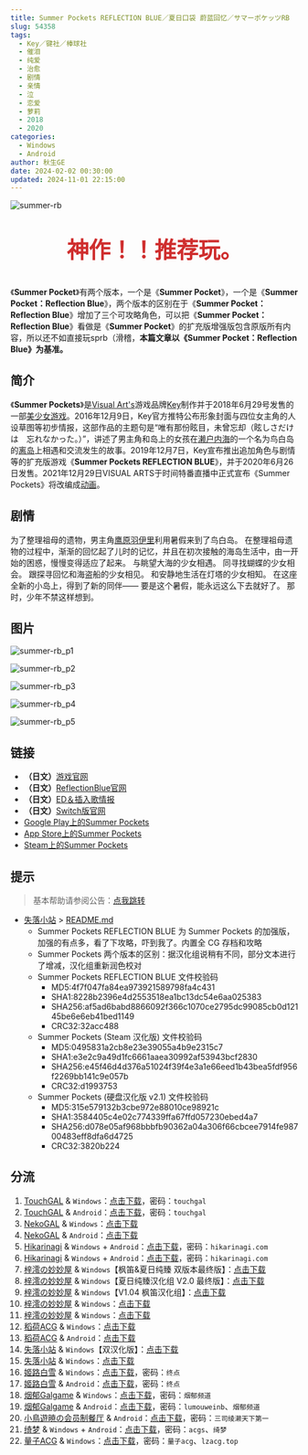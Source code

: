```yaml
---
title: Summer Pockets REFLECTION BLUE／夏日口袋 蔚蓝回忆／サマーポケッツRB
slug: 54358
tags:
  - Key／键社／棒球社
  - 催泪
  - 纯爱
  - 治愈
  - 剧情
  - 亲情
  - 泣
  - 恋爱
  - 萝莉
  - 2018
  - 2020
categories:
  - Windows
  - Android
author: 秋生GE
date: 2024-02-02 00:30:00
updated: 2024-11-01 22:15:00
---
```


<style>
  .topText {
    color: #cf2e2e;
    text-align: center;
    font-size: 2.4rem;
    font-weight: bold;
  }
</style>

![summer-rb](https://static.saop.cc/vns/img/summer-rb.webp)

<p class="topText">神作！！推荐玩。</p>

《**Summer Pocket**》有两个版本，一个是《**Summer Pocket**》，一个是《**Summer Pocket：Reflection Blue**》，两个版本的区别在于《**Summer Pocket：Reflection Blue**》增加了三个可攻略角色，可以把《**Summer Pocket：Reflection Blue**》看做是《**Summer Pocket**》的扩充版增强版包含原版所有内容，所以还不如直接玩sprb（滑稽，**本篇文章以《Summer Pocket：Reflection Blue》为基准。**

<!--more-->

## 简介

《**Summer Pockets**》是[Visual Art's](https://zh.wikipedia.org/wiki/Visual_Art's)游戏品牌[Key](https://zh.wikipedia.org/wiki/Key_(遊戲品牌))制作并于2018年6月29号发售的一部[美少女游戏](https://zh.wikipedia.org/wiki/美少女游戏)。2016年12月9日，Key官方推特公布形象封面与四位女主角的人设草图等初步情报，这部作品的主题句是“唯有那份眩目，未曾忘却（眩しさだけは　忘れなかった。）”，讲述了男主角和岛上的女孩在[濑户内海](https://zh.wikipedia.org/wiki/濑户内海)的一个名为鸟白岛的[离岛](https://zh.wikipedia.org/wiki/离岛)上相遇和交流发生的故事。2019年12月7日，Key宣布推出追加角色与剧情等的扩充版游戏《**Summer Pockets REFLECTION BLUE**》，并于2020年6月26日发售。2021年12月29日VISUAL ARTS于时间特番直播中正式宣布《Summer Pockets》将改编成[动画](https://zh.wikipedia.org/wiki/日本動畫)。

## 剧情

为了整理祖母的遗物，男主角[鹰原羽伊里](https://moegirl.uk/%E9%B9%B0%E5%8E%9F%E7%BE%BD%E4%BE%9D%E9%87%8C)利用暑假来到了鸟白岛。
在整理祖母遗物的过程中，渐渐的回忆起了儿时的记忆，并且在初次接触的海岛生活中，由一开始的困惑，慢慢变得适应了起来。
与眺望大海的少女相遇。
同寻找蝴蝶的少女相会。
跟探寻回忆和海盗船的少女相见。
和安静地生活在灯塔的少女相知。
在这座全新的小岛上，得到了新的同伴——
要是这个暑假，能永远这么下去就好了。
那时，少年不禁这样想到。

## 图片

![summer-rb_p1](https://static.saop.cc/vns/img/summer-rb_p1.webp)

![summer-rb_p2](https://static.saop.cc/vns/img/summer-rb_p2.webp)

![summer-rb_p3](https://static.saop.cc/vns/img/summer-rb_p3.webp)

![summer-rb_p4](https://static.saop.cc/vns/img/summer-rb_p4.webp)

![summer-rb_p5](https://static.saop.cc/vns/img/summer-rb_p5.webp)

## 链接

- **（日文）**[游戏官网](http://key.visualarts.gr.jp/summer/)
- **（日文）**[ReflectionBlue官网](https://key.visualarts.gr.jp/summer_rb/index.html)
- **（日文）**[ED＆插入歌情报](http://key.visualarts.gr.jp/summer/sound.html/)
- **（日文）**[Switch版官网](https://www.prot.co.jp/switch/summerpockets/index.html)
- [Google Play上的Summer Pockets](https://play.google.com/store/apps/details?id=jp.co.product.kn.summerpockets)
- [App Store上的Summer Pockets](https://itunes.apple.com/cn/app/summer-pockets/id1444587492)
- [Steam上的Summer Pockets](https://store.steampowered.com/app/897220/Summer_Pockets/)

## 提示

> 基本帮助请参阅公告：[点我跳转](/)

- [失落小站](https://www.shinnku.com/) > [README.md](https://www.shinnku.com/api/download/0/win/Summer%20Pockets/README.md)
  - Summer Pockets REFLECTION BLUE 为 Summer Pockets 的加强版，加强的有点多，看了下攻略，吓到我了。内置全 CG 存档和攻略
  - Summer Pockets 两个版本的区别：据汉化组说稍有不同，部分文本进行了增减，汉化组重新润色校对
  - Summer Pockets REFLECTION BLUE 文件校验码
    - MD5:4f7f047fa84ea973921589798fa4c431
    - SHA1:8228b2396e4d2553518ea1bc13dc54e6aa025383
    - SHA256:af5ad6babd8866092f366c1070ce2795dc99085cb0d12145be6e6eb41bed1149
    - CRC32:32acc488
  - Summer Pockets (Steam 汉化版) 文件校验码
    - MD5:0495831a2cb8e23e39055a4b9e2315c7
    - SHA1:e3e2c9a49d1fc6661aaea30992af53943bcf2830
    - SHA256:e45f46d4d376a51024f39f4e3a1e66eed1b43bea5fdf956f2269bb141c9e057b
    - CRC32:d1993753
  - Summer Pockets (硬盘汉化版 v2.1) 文件校验码
    - MD5:315e579132b3cbe972e88010ce98921c
    - SHA1:3584405c4e02c774339ffa67ffd057230ebed4a7
    - SHA256:d078e05af968bbbfb90362a04a306f66cbcee7914fe98700483eff8dfa6d4725
    - CRC32:3820b224

## 分流

1. [TouchGAL](https://touchgal.net/) & `Windows`：[点击下载](https://pan.touchgal.net/s/P8hR)，密码：`touchgal`
2. [TouchGAL](https://touchgal.net/) & `Android`：[点击下载](https://pan.touchgal.net/s/md9Ux)，密码：`touchgal`
3. [NekoGAL](https://www.nekogal.com/) & `Windows`：[点击下载](https://pan.nekogal.top/s/91fL)
4. [NekoGAL](https://www.nekogal.com/) & `Android`：[点击下载](https://pan.nekogal.top/s/e2RTG)
5. [Hikarinagi](https://www.hikarinagi.com/) & `Windows` + `Android`：[点击下载](https://pan.himoe.uk/s/y2RCz)，密码：`hikarinagi.com`
6. [Hikarinagi](https://www.hikarinagi.com/) & `Windows` + `Android`：[点击下载](https://pan.himoe.uk/s/wp2mtz)，密码：`hikarinagi.com`
7. [梓澪の妙妙屋](https://zi0.cc/) & `Windows`【枫笛&夏日纯臻 双版本最终版】：[点击下载](https://zi0.cc/d/%60%E3%80%90%E5%90%88%E9%9B%86%E7%B3%BB%E5%88%97%E3%80%91/%E5%8D%97%2BGalGame%E6%B1%89%E5%8C%96%E5%8C%BA%E5%85%A8%E5%8C%BA%E8%B5%84%E6%BA%90%E5%A4%87%E4%BB%BD/1/12/%5BKey%5D%20Summer%20Pockets%20Reflection%20Blue%20%E5%8F%8C%E7%89%88%E6%9C%AC%E6%9C%80%E7%BB%88%E7%89%88%E6%B1%89%E5%8C%96%E7%A1%AC%E7%9B%98%E7%89%88%5B%E6%9E%AB%E7%AC%9B%26%E5%A4%8F%E6%97%A5%E7%BA%AF%E8%87%BB%5D.zip?sign=zyJxNH2y6gl8vzDSFi8llfS-35naGrws9PtUNB-KAjc=:0)
8. [梓澪の妙妙屋](https://zi0.cc/) & `Windows`【夏日纯臻汉化组 V2.0 最终版】：[点击下载](https://zi0.cc/d/%60%E3%80%90%E5%90%88%E9%9B%86%E7%B3%BB%E5%88%97%E3%80%91/%E5%8D%97%2BGalGame%E6%B1%89%E5%8C%96%E5%8C%BA%E5%85%A8%E5%8C%BA%E8%B5%84%E6%BA%90%E5%A4%87%E4%BB%BD/1/13/%5BKey%5D%20Summer%20Pockets%20Reflection%20Blue%20V2.0%E6%9C%80%E7%BB%88%E7%89%88%E6%B1%89%E5%8C%96%E7%A1%AC%E7%9B%98%E7%89%88%5B%E5%A4%8F%E6%97%A5%E7%BA%AF%E8%87%BB%E6%B1%89%E5%8C%96%E7%BB%84%5D.zip?sign=yEnCcAIawL9a2dhQjXWcbgtfmVjSbVLPGvUpwOThoCk=:0)
9. [梓澪の妙妙屋](https://zi0.cc/) & `Windows`【V1.04 枫笛汉化组】：[点击下载](https://zi0.cc/d/%60%E3%80%90%E5%90%88%E9%9B%86%E7%B3%BB%E5%88%97%E3%80%91/%E5%8D%97%2BGalGame%E6%B1%89%E5%8C%96%E5%8C%BA%E5%85%A8%E5%8C%BA%E8%B5%84%E6%BA%90%E5%A4%87%E4%BB%BD/1/12/%5BKEY%5D%20Summer%20Pockets%20Reflection%20Blue%20V1.04%E6%B1%89%E5%8C%96%E7%A1%AC%E7%9B%98%E7%89%88%5B%E6%9E%AB%E7%AC%9B%E6%B1%89%E5%8C%96%E7%BB%84%5D.zip?sign=FckHwX3VblnaOmQY1UzLet7VvTLGX_ri1ZhDAAPiHgw=:0)
10. [梓澪の妙妙屋](https://zi0.cc/) & `Windows`：[点击下载](https://zi0.cc/d/%60%E3%80%90%E5%90%88%E9%9B%86%E7%B3%BB%E5%88%97%E3%80%91/%E6%B1%89%E5%8C%96galgame%E4%BC%9A%E7%A4%BE%E5%90%88%E9%9B%86/%E6%B1%89%E5%8C%96%E4%BC%9A%E7%A4%BE%E5%90%88%E9%9B%86%E9%83%A8%E5%88%86%20part24/KEY/%E6%B1%89%E5%8C%96%E7%89%88/%5B200626%5D%5BKey%5D%20Summer%20Pockets%20REFLECTION%20BLUE.rar?sign=7GTw16-VL_DsiRdHudmcatwtryjIMbc0fmByNDcxF_w=:0)
11. [梓澪の妙妙屋](https://zi0.cc/) & `Windows`：[点击下载](https://zi0.cc/d/%60%E3%80%90%E5%90%88%E9%9B%86%E7%B3%BB%E5%88%97%E3%80%91/%E3%80%90PC%E3%80%91key%E7%A4%BE%E7%B3%BB%E5%88%97%E4%BD%9C%E5%93%81/Summer%20Pockets%20REFLECTION%20BLUE.zip?sign=sLJwMKc5SVori7wmhI2_b7obtTMF6rSJZ6ye9uCMPc4=:0)
12. [稻荷ACG](https://amoebi.com/) & `Windows`：[点击下载](https://download.zrflie1.pw/PC/Summer+Pockets+REFLECTION+BLU.zip)
13. [稻荷ACG](https://amoebi.com/) & `Android`：[点击下载](https://download.zrflie1.pw/APK/%E5%A4%8F%E6%97%A5%E5%8F%A3%E8%A2%8Breflection+blue.zip)
14. [失落小站](https://www.shinnku.com/) & `Windows`【双汉化版】：[点击下载](https://www.shinnku.com/api/download/0/win/Summer%20Pockets/Summer%20Pockets%20REFLECTION%20BLUE(%E5%8F%8C%E6%B1%89%E5%8C%96%E7%89%88).7z)
15. [失落小站](https://www.shinnku.com/) & `Windows`：[点击下载](https://www.shinnku.com/api/download/zd/1501-2000/[200626][Key]%20Summer%20Pockets%20REFLECTION%20BLUE.rar)
16. [姬路白雪](https://pan.jlbx.xyz/) & `Windows`：[点击下载](https://pan.jlbx.xyz/?s=Summer%20Pockets%20REFLECTION%20BLUE)，密码：`终点`
17. [姬路白雪](https://pan.jlbx.xyz/) & `Android`：[点击下载](https://pan.jlbx.xyz/?s=%E5%A4%8F%E6%97%A5%E5%8F%A3%E8%A2%8B%20%E8%94%9A%E8%93%9D%E5%9B%9E%E5%BF%86)，密码：`终点`
18. [烟郁Galgame](https://yanyugal.top/) & `Windows`：[点击下载](https://yanyugal.top/d/disk1/PC/key/Summer%20Pockets%20REFLECTION%20BLUE.rar)，密码：`烟郁频道`
19. [烟郁Galgame](https://yanyugal.top/) & `Android`：[点击下载](https://yanyugal.top/d/disk1/%E5%B0%8F%E5%B0%8F%E7%9A%84%E5%88%86%E4%BA%AB%EF%BC%88PC%EF%BC%86%E5%AE%89%E5%8D%93%EF%BC%89/%E5%AE%89%E5%8D%93/%E7%9B%B4%E8%A3%85%E5%AE%89%E8%A3%85%E5%8C%85/%E5%A4%8F%E6%97%A5%E5%8F%A3%E8%A2%8B%20REFLECTION%20BLUE.7z)，密码：`lumouweinb`、`烟郁频道`
20. [小鳥遊暁の会员制餐厅](https://t-satoru.top/) & `Android`：[点击下载](https://pan.t-satoru.top/d/ode5/Galgames/%E3%80%90%E8%87%AA%E5%B0%81%E5%8C%85%E3%80%91%E9%9A%8F%E7%BC%98%E5%88%86%E4%BA%AB/SPRB/SPRB_Flix_v1.0.5_FINALE_od.rar)，密码：`三司绫濑天下第一`
21. [绮梦](https://acgs.one/) & `Windows` + `Android`：[点击下载](https://acgs.one/game/4.html)，密码：`acgs`、`绮梦`
22. [量子ACG](https://lzacg.org/) & `Windows`：[点击下载](https://lzacg.org/481)，密码：`量子acg`、`lzacg.top`
